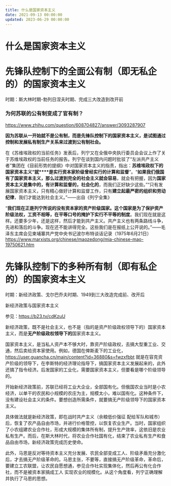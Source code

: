 ```yaml
---
title: 什么是国家资本主义
date: 2021-09-13 00:00:00
updated: 2023-06-29 00:00:00
---
```



# 什么是国家资本主义

# 先锋队控制下的全面公有制（即无私企的）的国家资本主义

时期：斯大林时期-勃列日涅夫时期、完成三大改造到改开前

### 为何苏联的公有制变成了官有制？

https://www.zhihu.com/question/608704827/answer/3093287907

**因为苏联从一开始就不是公有制，而是先锋队控制下的国家资本主义，是试图通过控制和发展私有制生产关系来过渡到公有制社会。**

在《苏维埃政权的当前任务》发表后，列宁又在全俄中央执行委员会会议上作了关于苏维埃政权的当前任务的报告。列宁在谈到国内问题时批驳了“左派共产主义者”集团在《目前形势的提纲》中对国家资本主义的指责，指出：**苏维埃政权下的国家资本主义“就****是实行资本家阶级曾经实行的计算和监督**”。“**如果我们俄国有了国家资本主义，那么过渡到完全的社会主义就会容易**，就会有把握，因为**国家资本主义是集中的，有计算和监督的，社会化的**，而我们正好缺少这些。”“只有发展国家资本主义，只有精心做好计算和监督工作，只有**建立起最严密的组织和劳动纪律**，我们才能达到社会主义。”——出自《列宁全集》

“**我们现在正是列宁所说的没有资本家的资产阶级国家。这个国家是为了保护资产阶级法权，工资不相等，在平等口号的掩护下实行不平等的制度**。我们现在就是这样。还要多少年，还是这样，然后才能到共产主义。共产主义也有两条路线斗争，先进和落后的斗争。现在还不能讲得完全。这些我们是在报纸上公开说的。”——毛泽东主席会见柬埔寨共产党中央书记波尔布特谈话记录（1975年6月21日） https://www.marxists.org/chinese/maozedong/mia-chinese-mao-19750621.htm



# 先锋队控制下的多种所有制（即有私企的）的国家资本主义

时期：新经济政策、戈尔巴乔夫时期、1949到三大改造完成前、改开后

新经济政策与国家资本主义

参见：https://b23.tv/cdKzuU

新经济政策，既不是社会主义，也不是（指的是资产阶级政权领导下的）国家资本主义，而是**无产阶级****政权****领导****下****的**国家资本主义。

国家资本主义，是当私人资产本不够大时，靠资产阶级政权，去搞大型重工业、交通，然后卖给资本家使用。例如，德国在俾斯麦下的工业化，https://user.guancha.cn/main/content?id=36880&s=fwzxfbbt 就是在容克资产阶级的领导下，在李斯特的经济理论指导下，搞国家资本主义发展起来的，此外还搞了指令经济。后发国家的工业化，需要国家资本主义，但要看是哪个阶级领导的。

开始新经济政策前，苏联已经将工业大企业，全部国有化。但俄国农业当时是小农经济，以单干的农民和小规模的农庄为主，规模太小，难以国有化。这种条件下，没有建设社会主义的条件。要想创造所需条件，就要搞无产阶级领导下的国家资本主义。

具体做法就是新经济政策，即在战时共产主义（余粮低价强征 配给军队和城市）后，恢复了农产品自由市场，并进行价格管控，以恢复农业生产。当时，国家组织了小农组建农业合作社，形成大规模的集体所有制，提升生产效率，这依旧是农业私有生产。而后，在斯大林时代，将农业合作社国有化，结束了农业私有生产和食品自由市场，新经济政策完成历史使命。

此外，马恩是反对等待资本主义充分发展、农民全部变成工人、阶级矛盾充分激化后，才去搞无产阶级革命的。马恩主张，不要等，直接搞无产阶级革命，革命后，要建立工农联盟，让农民自愿想通，参见合作社实现集体化，然后再公有化合作社，而不是被资本家搞成工人 实现农业的规模化。从这个角度看，列宁正确理解并执行了马恩的思想。

